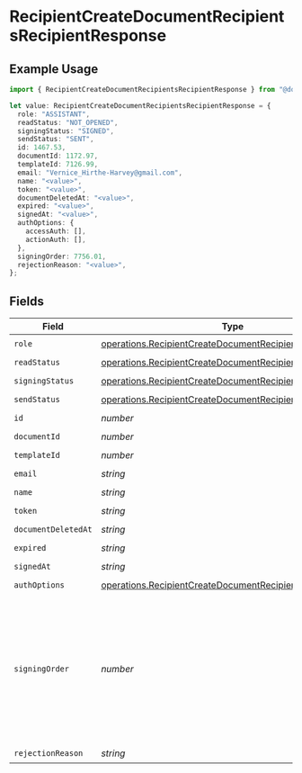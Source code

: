 # RecipientCreateDocumentRecipientsRecipientResponse

## Example Usage

```typescript
import { RecipientCreateDocumentRecipientsRecipientResponse } from "@documenso/sdk-typescript/models/operations";

let value: RecipientCreateDocumentRecipientsRecipientResponse = {
  role: "ASSISTANT",
  readStatus: "NOT_OPENED",
  signingStatus: "SIGNED",
  sendStatus: "SENT",
  id: 1467.53,
  documentId: 1172.97,
  templateId: 7126.99,
  email: "Vernice_Hirthe-Harvey@gmail.com",
  name: "<value>",
  token: "<value>",
  documentDeletedAt: "<value>",
  expired: "<value>",
  signedAt: "<value>",
  authOptions: {
    accessAuth: [],
    actionAuth: [],
  },
  signingOrder: 7756.01,
  rejectionReason: "<value>",
};
```

## Fields

| Field                                                                                                                                  | Type                                                                                                                                   | Required                                                                                                                               | Description                                                                                                                            |
| -------------------------------------------------------------------------------------------------------------------------------------- | -------------------------------------------------------------------------------------------------------------------------------------- | -------------------------------------------------------------------------------------------------------------------------------------- | -------------------------------------------------------------------------------------------------------------------------------------- |
| `role`                                                                                                                                 | [operations.RecipientCreateDocumentRecipientsRoleResponse](../../models/operations/recipientcreatedocumentrecipientsroleresponse.md)   | :heavy_check_mark:                                                                                                                     | N/A                                                                                                                                    |
| `readStatus`                                                                                                                           | [operations.RecipientCreateDocumentRecipientsReadStatus](../../models/operations/recipientcreatedocumentrecipientsreadstatus.md)       | :heavy_check_mark:                                                                                                                     | N/A                                                                                                                                    |
| `signingStatus`                                                                                                                        | [operations.RecipientCreateDocumentRecipientsSigningStatus](../../models/operations/recipientcreatedocumentrecipientssigningstatus.md) | :heavy_check_mark:                                                                                                                     | N/A                                                                                                                                    |
| `sendStatus`                                                                                                                           | [operations.RecipientCreateDocumentRecipientsSendStatus](../../models/operations/recipientcreatedocumentrecipientssendstatus.md)       | :heavy_check_mark:                                                                                                                     | N/A                                                                                                                                    |
| `id`                                                                                                                                   | *number*                                                                                                                               | :heavy_check_mark:                                                                                                                     | N/A                                                                                                                                    |
| `documentId`                                                                                                                           | *number*                                                                                                                               | :heavy_check_mark:                                                                                                                     | N/A                                                                                                                                    |
| `templateId`                                                                                                                           | *number*                                                                                                                               | :heavy_check_mark:                                                                                                                     | N/A                                                                                                                                    |
| `email`                                                                                                                                | *string*                                                                                                                               | :heavy_check_mark:                                                                                                                     | N/A                                                                                                                                    |
| `name`                                                                                                                                 | *string*                                                                                                                               | :heavy_check_mark:                                                                                                                     | N/A                                                                                                                                    |
| `token`                                                                                                                                | *string*                                                                                                                               | :heavy_check_mark:                                                                                                                     | N/A                                                                                                                                    |
| `documentDeletedAt`                                                                                                                    | *string*                                                                                                                               | :heavy_check_mark:                                                                                                                     | N/A                                                                                                                                    |
| `expired`                                                                                                                              | *string*                                                                                                                               | :heavy_check_mark:                                                                                                                     | N/A                                                                                                                                    |
| `signedAt`                                                                                                                             | *string*                                                                                                                               | :heavy_check_mark:                                                                                                                     | N/A                                                                                                                                    |
| `authOptions`                                                                                                                          | [operations.RecipientCreateDocumentRecipientsAuthOptions](../../models/operations/recipientcreatedocumentrecipientsauthoptions.md)     | :heavy_check_mark:                                                                                                                     | N/A                                                                                                                                    |
| `signingOrder`                                                                                                                         | *number*                                                                                                                               | :heavy_check_mark:                                                                                                                     | The order in which the recipient should sign the document. Only works if the document is set to sequential signing.                    |
| `rejectionReason`                                                                                                                      | *string*                                                                                                                               | :heavy_check_mark:                                                                                                                     | N/A                                                                                                                                    |